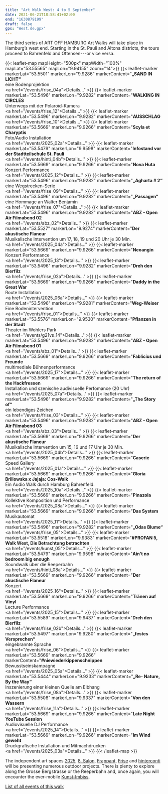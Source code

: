 ```yaml
---
title: "Art Walk West: 4 to 5 September"
date: 2021-06-21T18:58:41+02:00
end: "1630879199"
draft: false
gpx: "West.de.gpx"
---
```


The third series of ART OFF HAMBURG Art Walks will take place in Hamburg’s west end. Starting in the St. Pauli and Altona districts, the tours proceed to Bahrenfeld and Ottensen---or vice versa. 

{{< leaflet-map mapHeight="500px" mapWidth="100%" mapLat="53.55565" mapLon="9.94155" zoom="14">}}
    {{< leaflet-marker markerLat="53.5501" markerLon="9.9286" markerContent="<b>„SAND IN LICHT“</b><br>eine Bodenprojektion</br><a href=\"/events/frise_04a\">Details...</a>" >}}
    {{< leaflet-marker markerLat="53.5496" markerLon="9.9282" markerContent="<b>WALKING IN CIRCLES</b><br>Unterwegs mit der Polaroïd-Kamera</br><a href=\"/events/frise_12\">Details...</a>" >}}
    {{< leaflet-marker markerLat="53.5496" markerLon="9.9282" markerContent="<b>AUSSCHLAG</b><br><a href=\"/events/frise_10\">Details...</a>" >}}
    {{< leaflet-marker markerLat="53.5669" markerLon="9.9266" markerContent="<b>Scyla et Charyptis</b><br>Foto/Audio Installation</br><a href=\"/events/2025_02a\">Details...</a>" >}}
    {{< leaflet-marker markerLat="53.5479" markerLon="9.9598" markerContent="<b>Infostand vor der Stadtteilschule St. Pauli</b><br><a href=\"/events/hinti_04b\">Details...</a>" >}}
    {{< leaflet-marker markerLat="53.5669" markerLon="9.9266" markerContent="<b>Nova Huta</b><br>Konzert Performance</br><a href=\"/events/2025_12\">Details...</a>" >}}
    {{< leaflet-marker markerLat="53.5496" markerLon="9.9282" markerContent="<b>„Agharta # 2“</b><br>eine Wegstrecken-Serie</br><a href=\"/events/frise_09\">Details...</a>" >}}
    {{< leaflet-marker markerLat="53.5496" markerLon="9.9282" markerContent="<b>„Passagen“</b><br>eine Hommage an Walter Benjamin</br><a href=\"/events/frise_07\">Details...</a>" >}}
    {{< leaflet-marker markerLat="53.5496" markerLon="9.9282" markerContent="<b>ABZ - Open Air Filmabend 02</b><br><a href=\"/events/abz_02\">Details...</a>" >}}
    {{< leaflet-marker markerLat="53.5527" markerLon="9.9274" markerContent="<b>Der akustische Flaneur</b><br>Musikalische Intervention um 17, 18, 19 und 20 Uhr je 30 Min.</br><a href=\"/events/2025_04a\">Details...</a>" >}}
    {{< leaflet-marker markerLat="53.5669" markerLon="9.9266" markerContent="<b>Neoangin</b><br>Konzert Performance</br><a href=\"/events/2025_13\">Details...</a>" >}}
    {{< leaflet-marker markerLat="53.5496" markerLon="9.9282" markerContent="<b>Dreh den Bierfilz</b><br><a href=\"/events/frise_02a\">Details...</a>" >}}
    {{< leaflet-marker markerLat="53.5669" markerLon="9.9266" markerContent="<b>Daddy in the Great War</b><br>Route Installation</br><a href=\"/events/2025_06a\">Details...</a>" >}}
    {{< leaflet-marker markerLat="53.5496" markerLon="9.9281" markerContent="<b>Weg-Weiser</b><br>Eine Bodenintervention</br><a href=\"/events/frise_01\">Details...</a>" >}}
    {{< leaflet-marker markerLat="53.5576" markerLon="9.9530" markerContent="<b>Pflanzen in der Stadt</b><br>Theater im Wohlers Park</br><a href=\"/events/g21vs_14\">Details...</a>" >}}
    {{< leaflet-marker markerLat="53.5496" markerLon="9.9282" markerContent="<b>ABZ - Open Air Filmabend 01</b><br><a href=\"/events/abz_01\">Details...</a>" >}}
    {{< leaflet-marker markerLat="53.5669" markerLon="9.9266" markerContent="<b>Fablicius und Freunde</b><br>multimediale Bühnenperformance</br><a href=\"/events/2025_17\">Details...</a>" >}}
    {{< leaflet-marker markerLat="53.5669" markerLon="9.9266" markerContent="<b>The return of the Hackfressen</b><br>Installation und szenische audivisuelle Perfomance (20 Uhr)</br><a href=\"/events/2025_07a\">Details...</a>" >}}
    {{< leaflet-marker markerLat="53.5496" markerLon="9.9282" markerContent="<b>„The Story of“</b><br>ein lebendiges Zeichen</br><a href=\"/events/frise_03\">Details...</a>" >}}
    {{< leaflet-marker markerLat="53.5496" markerLon="9.9282" markerContent="<b>ABZ - Open Air Filmabend 03</b><br><a href=\"/events/abz_03\">Details...</a>" >}}
    {{< leaflet-marker markerLat="53.5669" markerLon="9.9266" markerContent="<b>Der akustische Flaneur</b><br>Musikalische Intervention um 15, 16 und 17 Uhr je 30 Min.</br><a href=\"/events/2025_04b\">Details...</a>" >}}
    {{< leaflet-marker markerLat="53.5669" markerLon="9.9266" markerContent="<b>Caserie</b><br>Speed Gallery</br><a href=\"/events/2025_01a\">Details...</a>" >}}
    {{< leaflet-marker markerLat="53.5669" markerLon="9.9266" markerContent="<b>Gloria Brillowska x Jajaja: Cos-Walk</b><br>Ein Audio Walk durch Hamburg Bahrenfeld.</br><a href=\"/events/2025_10a\">Details...</a>" >}}
    {{< leaflet-marker markerLat="53.5669" markerLon="9.9266" markerContent="<b>Pinazola</b><br>Kollektive Komposition und Performance</br><a href=\"/events/2025_08a\">Details...</a>" >}}
    {{< leaflet-marker markerLat="53.5669" markerLon="9.9266" markerContent="<b>Das System</b><br>Musikautomat</br><a href=\"/events/2025_11\">Details...</a>" >}}
    {{< leaflet-marker markerLat="53.5496" markerLon="9.9282" markerContent="<b>„Odas Blume“</b><br><a href=\"/events/frise_05\">Details...</a>" >}}
    {{< leaflet-marker markerLat="53.5518" markerLon="9.9383" markerContent="<b>#PROFAN 5, Walk West,  Die Betrachtung betrachten</b><br><a href=\"/events/kunst_05\">Details...</a>" >}}
    {{< leaflet-marker markerLat="53.5479" markerLon="9.9598" markerContent="<b>Ain't no bedroom big enough</b><br>Soundwalk über die Reeperbahn</br><a href=\"/events/hinti_08a\">Details...</a>" >}}
    {{< leaflet-marker markerLat="53.5669" markerLon="9.9266" markerContent="<b>Der akustische Flaneur</b><br>Konzert</br><a href=\"/events/2025_16\">Details...</a>" >}}
    {{< leaflet-marker markerLat="53.5669" markerLon="9.9266" markerContent="<b>Tränen auf Vinyl</b><br>Lecture Performance</br><a href=\"/events/2025_15\">Details...</a>" >}}
    {{< leaflet-marker markerLat="53.5589" markerLon="9.9437" markerContent="<b>Dreh den Bierfilz</b><br><a href=\"/events/frise_02b\">Details...</a>" >}}
    {{< leaflet-marker markerLat="53.5497" markerLon="9.9280" markerContent="<b>„festes Versprechen“</b><br>eingebrannte Sprache</br><a href=\"/events/frise_06\">Details...</a>" >}}
    {{< leaflet-marker markerLat="53.5669" markerLon="9.9266" markerContent="<b>#niewiederkippenschnippen</b><br>Bewusstseinskampagne</br><a href=\"/events/2025_05a\">Details...</a>" >}}
    {{< leaflet-marker markerLat="53.5444" markerLon="9.9233" markerContent="<b>„Re- Nature, By the Way“</b><br>Inszenierung einer kleinen Quelle am Elbhang</br><a href=\"/events/frise_08a\">Details...</a>" >}}
    {{< leaflet-marker markerLat="53.5508" markerLon="9.9337" markerContent="<b>Von den Wassern</b><br><a href=\"/events/frise_11a\">Details...</a>" >}}
    {{< leaflet-marker markerLat="53.5669" markerLon="9.9266" markerContent="<b>Late Night YouTube Session</b><br>Audiovisuelle DJ Performance</br><a href=\"/events/2025_14\">Details...</a>" >}}
    {{< leaflet-marker markerLat="53.5669" markerLon="9.9266" markerContent="<b>Im Wind geweht</b><br>Druckgrafische Installation und Mitmachdrucken</br><a href=\"/events/2025_03a\">Details...</a>" >}}
{{< /leaflet-map >}}

<!--more-->

The independent art spaces [2025](/places/2025_kunst_kultur/), 
[8. Salon](/places/8._salon/), [Frappant](/places/frappant/), [Frise](/places/k_nstlerhaus_frise/) and [hinterconti](/places/hinterconti/) will be presenting numerous outdoor projects. There is plenty to explore along the Grosse Bergstrasse or the 
Reeperbahn and, once again, you will encounter the ever-mobile [Kunst-Imbiss](/places/kunst-imbiss/).


[List of all events of this walk](/walks/west/)
